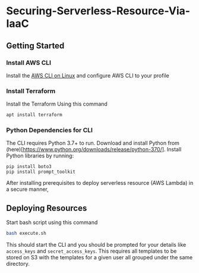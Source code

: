 # Securing-Serverless-Resource-Via-IaaC

## Getting Started

### Install AWS CLI

Install the [AWS CLI on Linux]([https://docs.aws.amazon.com/cli/latest/userguide/install-linux.html)
and configure AWS CLI to your profile

### Install Terraform

Install the Terraform Using this command
```sh
apt install terraform 
```

### Python Dependencies for CLI

The CLI requires Python 3.7+ to run. Download and install Python from (here)[https://www.python.org/downloads/release/python-370/].
Install Python libraries by running:
```
pip install boto3
pip install prompt_toolkit
```

After installing prerequisites to deploy serverless resource (AWS Lambda) in a secure manner,


## Deploying Resources

Start bash script using this command
```sh
bash execute.sh 
```

This should start the CLI and you should be prompted for your details like `access_keys` and `secret_access_keys`. 
This requires all templates to be stored on S3 with the templates for a given user all grouped under the same directory.





